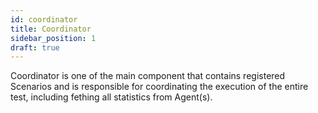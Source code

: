 ```yaml
---
id: coordinator
title: Coordinator
sidebar_position: 1
draft: true
---
```


Coordinator is one of the main component that contains registered Scenarios and is responsible for coordinating the execution of the entire test, including fething all statistics from Agent(s).